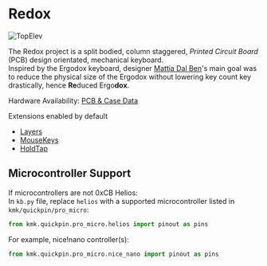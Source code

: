 # Redox

![TopElev](https://github.com/mattdibi/redox-keyboard/raw/master/img/redox-1.jpg)

The Redox project is a split bodied, column staggered, *Printed Circuit Board* (PCB) design orientated, mechanical keyboard.  
Inspired by the Ergodox keyboard, designer [Mattia Dal Ben](mailto:matthewdibi@gmail.com)'s main goal was to reduce the physical size of the Ergodox without lowering key count key drastically, hence **Re**duced Ergo**dox**.   

Hardware Availability: [PCB & Case Data](https://github.com/mattdibi/redox-keyboard)

Extensions enabled by default  
- [Layers](/docs/en/layers.md)
- [MouseKeys](/docs/en/rgb.md)
- [HoldTap](/docs/en/holdtap.md)

## Microcontroller Support

If microcontrollers are not 0xCB Helios:  
In `kb.py` file, replace `helios` with a supported microcontroller listed in `kmk/quickpin/pro_micro`:
```python
from kmk.quickpin.pro_micro.helios import pinout as pins
```
For example, nice!nano controller(s): 
```python
from kmk.quickpin.pro_micro.nice_nano import pinout as pins
```
